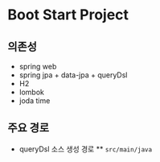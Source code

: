 # Boot Start Project

## 의존성
* spring web
* spring jpa + data-jpa + queryDsl
* H2
* lombok
* joda time

## 주요 경로
* queryDsl 소스 생성 경로
** `src/main/java`